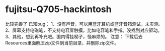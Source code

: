 # fujitsu-Q705-hackintosh
比较完善了
已知bug：
1、没有声音，可以用蓝牙耳机或蓝牙音箱测试，未实测。
2、屏幕支持电磁笔，不支持电容屏触摸，比如电容笔和手指。没找到对应驱动。
3、其他，想到再补充吧。国内得挂梯子，怪麻烦的。
注意：
下载后去Resources里面解压zip文件到当前目录，并删除zip文件。
